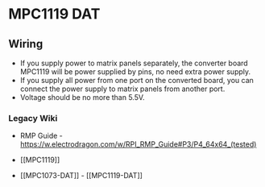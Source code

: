 
# MPC1119 DAT



## Wiring

- If you supply power to matrix panels separately, the converter board MPC1119 will be power supplied by pins, no need extra power supply. 
- If you supply all power from one port on the converted board, you can connect the power supply to matrix panels from another port.
- Voltage should be no more than 5.5V.



### Legacy Wiki 

- RMP Guide - https://w.electrodragon.com/w/RPI_RMP_Guide#P3/P4_64x64_(tested)

- [[MPC1119]]

- [[MPC1073-DAT]] - [[MPC1119-DAT]]